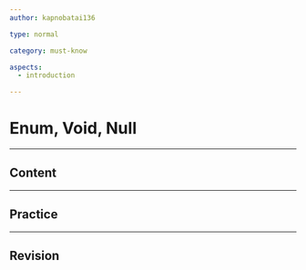 ```yaml
---
author: kapnobatai136

type: normal

category: must-know

aspects:
  - introduction

---
```


# Enum, Void, Null

---
## Content



---
## Practice



---
## Revision

